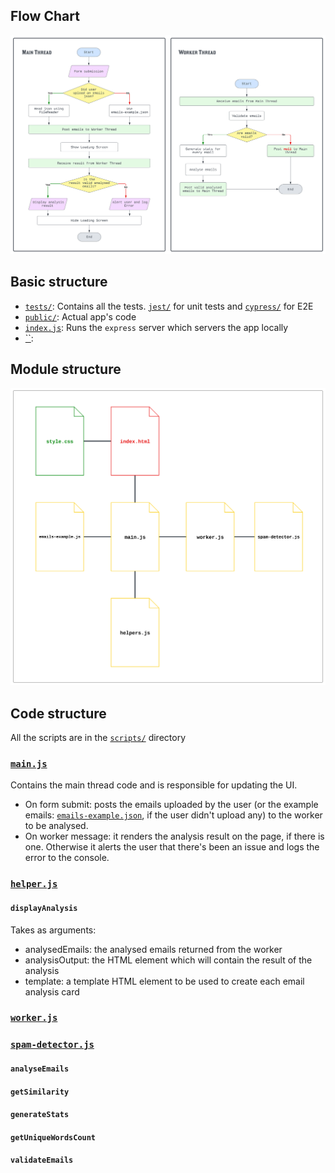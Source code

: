 ## Flow Chart
![Flow Chart](./flow-chart.svg)

## Basic structure
- [`tests/`](../tests): Contains all the tests. [`jest/`](../tests/jest) for unit tests and [`cypress/`](../tests/cypress) for E2E
- [`public/`](../public): Actual app's code
- [`index.js`](../index.js): Runs the `express` server which servers the app locally
- [``]():

## Module structure
![Module structure](./module-structure.svg)

## Code structure
All the scripts are in the [`scripts/`](../public/scripts/) directory

### [`main.js`](../public/scripts/main.js)
Contains the main thread code and is responsible for updating the UI.
- On form submit: posts the emails uploaded by the user (or the example emails: [`emails-example.json`](../public/scripts/emails-example.json), if the user didn't upload any) to the worker to be analysed.
- On worker message: it renders the analysis result on the page, if there is one. Otherwise it alerts the user that there's been an issue and logs the error to the console.

### [`helper.js`](../public/scripts/helper.js)
#### `displayAnalysis`
Takes as arguments:
- analysedEmails: the analysed emails returned from the worker
- analysisOutput: the HTML element which will contain the result of the analysis
- template: a template HTML element to be used to create each email analysis card

### [`worker.js`](../public/scripts/worker.js)


### [`spam-detector.js`](../public/scripts/spam-detector.js)
#### `analyseEmails`
#### `getSimilarity`
#### `generateStats`
#### `getUniqueWordsCount`
#### `validateEmails`